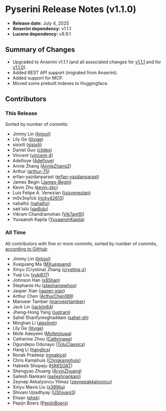 # Pyserini Release Notes (v1.1.0)

+ **Release date:** July 4, 2025
+ **Anserini dependency:** v1.1.1
+ **Lucene dependency:** v9.9.1

## Summary of Changes

+ Upgraded to Anserini v1.1.1 (and all associated changes for [v1.1.1](https://github.com/castorini/anserini/blob/master/docs/release-notes/release-notes-v1.1.1.md) and for [v1.1.0](https://github.com/castorini/anserini/blob/master/docs/release-notes/release-notes-v1.1.0.md)).
+ Added REST API support (migrated from Anserini).
+ Added support for MCP.
+ Moved some prebuilt indexes to Huggingface.

## Contributors

### This Release

Sorted by number of commits:

+ Jimmy Lin ([lintool](https://github.com/lintool))
+ Lily Ge ([lilyjge](https://github.com/lilyjge))
+ sisixili ([sisixili](https://github.com/sisixili))
+ Daniel Guo ([clides](https://github.com/clides))
+ Vincent ([vincent-4](https://github.com/vincent-4))
+ Adefioye ([Adefioye](https://github.com/Adefioye))
+ Annie Zhang ([AnnieZhang2](https://github.com/AnnieZhang2))
+ Arthur ([arthur-75](https://github.com/arthur-75))
+ erfan-yazdanparast ([erfan-yazdanparast](https://github.com/erfan-yazdanparast))
+ James Begin ([James-Begin](https://github.com/James-Begin))
+ Kevin Zhu ([kevin-zkc](https://github.com/kevin-zkc))
+ Luis Felipe A. Venezian ([luisvenezian](https://github.com/luisvenezian))
+ m0v3np1ck ([ricky42613](https://github.com/ricky42613))
+ nahalhz ([nahalhz](https://github.com/nahalhz))
+ sad lulu ([sadlulu](https://github.com/sadlulu))
+ Vikram Chandramohan ([Vik7am10](https://github.com/Vik7am10))
+ Yuvaansh Kapila ([YuvaanshKapila](https://github.com/YuvaanshKapila))

### All Time

All contributors with five or more commits, sorted by number of commits, [according to GitHub](https://github.com/castorini/pyserini/graphs/contributors):

+ Jimmy Lin ([lintool](https://github.com/lintool))
+ Xueguang Ma ([MXueguang](https://github.com/MXueguang))
+ Xinyu (Crystina) Zhang ([crystina-z](https://github.com/crystina-z))
+ Yuqi Liu ([yuki617](https://github.com/yuki617))
+ Johnson Han ([x65han](https://github.com/x65han))
+ Stephanie Hu ([stephaniewhoo](https://github.com/stephaniewhoo))
+ Jasper Xian ([jasper-xian](https://github.com/jasper-xian))
+ Arthur Chen ([ArthurChen189](https://github.com/ArthurChen189))
+ Manveer Tamber ([manveertamber](https://github.com/manveertamber))
+ Jack Lin ([jacklin64](https://github.com/jacklin64))
+ Jheng-Hong Yang ([justram](https://github.com/justram))
+ Sahel Sharifymoghaddam ([sahel-sh](https://github.com/sahel-sh))
+ Minghan Li ([alexlimh](https://github.com/alexlimh))
+ Lily Ge ([lilyjge](https://github.com/lilyjge))
+ Mofe Adeyemi ([Mofetoluwa](https://github.com/Mofetoluwa))
+ Catherine Zhou ([Cathrineee](https://github.com/Cathrineee))
+ Ogundepo Odunayo ([ToluClassics](https://github.com/ToluClassics))
+ Hang Li ([hanglics](https://github.com/hanglics))
+ Ronak Pradeep ([ronakice](https://github.com/ronakice))
+ Chris Kamphuis ([Chriskamphuis](https://github.com/Chriskamphuis))
+ Habeeb Shopeju ([HAKSOAT](https://github.com/HAKSOAT))
+ Shengyao Zhuang ([ArvinZhuang](https://github.com/ArvinZhuang))
+ Sailesh Nankani ([saileshnankani](https://github.com/saileshnankani))
+ Zeynep Akkalyoncu Yilmaz ([zeynepakkalyoncu](https://github.com/zeynepakkalyoncu))
+ Xinyu Mavis Liu ([x389liu](https://github.com/x389liu))
+ Shivani Upadhyay ([UShivani3](https://github.com/UShivani3))
+ Ehsan ([ehsk](https://github.com/ehsk))
+ Pepijn Boers ([PepijnBoers](https://github.com/PepijnBoers))
